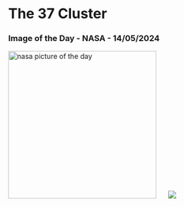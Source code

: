 # The 37 Cluster
### Image of the Day - NASA - 14/05/2024
<img src="https://apod.nasa.gov/apod/image/2405/NGC2169LRGBQHY183HR_c1024.jpg" alt="nasa picture of the day" width="300"/>&nbsp; &nbsp; &nbsp; <img src="https://github-readme-streak-stats.herokuapp.com/?user=tempo-riz&theme=synthwave" >



  
